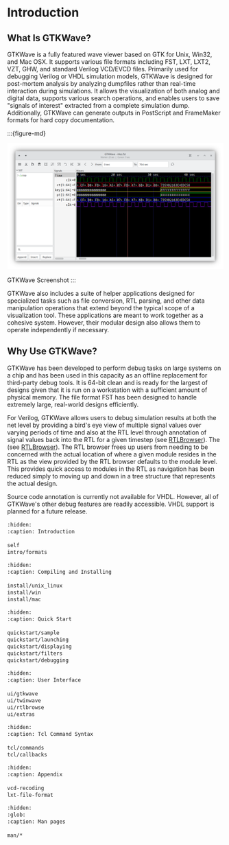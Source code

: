 # Introduction

## What Is GTKWave?

GTKWave is a fully featured wave viewer based on GTK for Unix, Win32,
and Mac OSX. It supports various file formats including FST, LXT, LXT2,
VZT, GHW, and standard Verilog VCD/EVCD files. Primarily used for
debugging Verilog or VHDL simulation models, GTKWave is designed
for post-mortem analysis by analyzing dumpfiles rather than real-time
interaction during simulations. It allows the visualization of both
analog and digital data, supports various search operations, and
enables users to save "signals of interest" extracted from a complete
simulation dump. Additionally, GTKWave can generate outputs in
PostScript and FrameMaker formats for hard copy documentation.

:::{figure-md}

![GTKWave Screenshot](_static/images/gtkwave.png)

GTKWave Screenshot
:::

GTKWave also includes a suite of helper applications designed for
specialized tasks such as file conversion, RTL parsing, and other
data manipulation operations that extend beyond the typical scope
of a visualization tool. These applications are meant to work
together as a cohesive system. However, their modular design also
allows them to operate independently if necessary.

## Why Use GTKWave?

GTKWave has been developed to perform debug tasks on large systems on a
chip and has been used in this capacity as an offline replacement for
third-party debug tools. It is 64-bit clean and is ready for the largest
of designs given that it is run on a workstation with a sufficient
amount of physical memory. The file format FST has been designed to
handle extremely large, real-world designs efficiently.

For Verilog, GTKWave allows users to debug simulation results at both
the net level by providing a bird\'s eye view of multiple signal values
over varying periods of time and also at the RTL level through
annotation of signal values back into the RTL for a given timestep
(see [RTLBrowser](ui/rtlbrowse.md#rtlbrowse)). The
(see [RTLBrowser](tools/rtlbrowse.md#rtlbrowse)). The
RTL browser frees up users from needing to be concerned with the actual
location of where a given module resides in the RTL as the view provided
by the RTL browser defaults to the module level. This provides quick
access to modules in the RTL as navigation has been reduced simply to
moving up and down in a tree structure that represents the actual
design.

Source code annotation is currently not available for VHDL. However, all
of GTKWave\'s other debug features are readily accessible. VHDL support
is planned for a future release.


```{toctree}
:hidden:
:caption: Introduction

self
intro/formats
```

```{toctree}
:hidden:
:caption: Compiling and Installing

install/unix_linux
install/win
install/mac
```

```{toctree}
:hidden:
:caption: Quick Start

quickstart/sample
quickstart/launching
quickstart/displaying
quickstart/filters
quickstart/debugging
```

```{toctree}
:hidden:
:caption: User Interface

ui/gtkwave
ui/twinwave
ui/rtlbrowse
ui/extras
```

```{toctree}
:hidden:
:caption: Tcl Command Syntax

tcl/commands
tcl/callbacks
```

```{toctree}
:hidden:
:caption: Appendix

vcd-recoding
lxt-file-format
```

```{toctree}
:hidden:
:glob:
:caption: Man pages

man/*
```